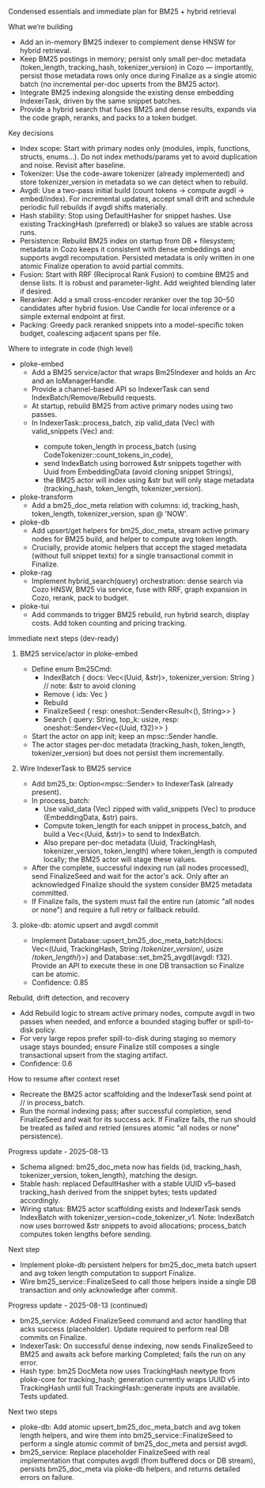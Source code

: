 <!-- Reason: Reflect decision to stage changes and use borrowed &str snippets.
     Also document EmbeddingData fields and consequences for Bm25Indexer and process_batch.
-->
Condensed essentials and immediate plan for BM25 + hybrid retrieval

What we’re building
- Add an in-memory BM25 indexer to complement dense HNSW for hybrid retrieval.
- Keep BM25 postings in memory; persist only small per-doc metadata (token_length, tracking_hash, tokenizer_version) in Cozo — importantly, persist those metadata rows only once during Finalize as a single atomic batch (no incremental per-doc upserts from the BM25 actor).
- Integrate BM25 indexing alongside the existing dense embedding IndexerTask, driven by the same snippet batches.
- Provide a hybrid search that fuses BM25 and dense results, expands via the code graph, reranks, and packs to a token budget.

Key decisions
- Index scope: Start with primary nodes only (modules, impls, functions, structs, enums…). Do not index methods/params yet to avoid duplication and noise. Revisit after baseline.
- Tokenizer: Use the code-aware tokenizer (already implemented) and store tokenizer_version in metadata so we can detect when to rebuild.
- Avgdl: Use a two-pass initial build (count tokens → compute avgdl → embed/index). For incremental updates, accept small drift and schedule periodic full rebuilds if avgdl shifts materially.
- Hash stability: Stop using DefaultHasher for snippet hashes. Use existing TrackingHash (preferred) or blake3 so values are stable across runs.
- Persistence: Rebuild BM25 index on startup from DB + filesystem; metadata in Cozo keeps it consistent with dense embeddings and supports avgdl recomputation. Persisted metadata is only written in one atomic Finalize operation to avoid partial commits.
- Fusion: Start with RRF (Reciprocal Rank Fusion) to combine BM25 and dense lists. It is robust and parameter-light. Add weighted blending later if desired.
- Reranker: Add a small cross-encoder reranker over the top 30–50 candidates after hybrid fusion. Use Candle for local inference or a simple external endpoint at first.
- Packing: Greedy pack reranked snippets into a model-specific token budget, coalescing adjacent spans per file.

Where to integrate in code (high level)
- ploke-embed
  - Add a BM25 service/actor that wraps Bm25Indexer and holds an Arc<Database> and an IoManagerHandle.
  - Provide a channel-based API so IndexerTask can send IndexBatch/Remove/Rebuild requests.
  - At startup, rebuild BM25 from active primary nodes using two passes.
  - In IndexerTask::process_batch, zip valid_data (Vec<EmbeddingData>) with valid_snippets (Vec<String>) and:
      - compute token_length in process_batch (using CodeTokenizer::count_tokens_in_code),
      - send IndexBatch using borrowed &str snippets together with Uuid from EmbeddingData (avoid cloning snippet Strings),
      - the BM25 actor will index using &str but will only stage metadata (tracking_hash, token_length, tokenizer_version).
- ploke-transform
  - Add a bm25_doc_meta relation with columns: id, tracking_hash, token_length, tokenizer_version, span @ 'NOW'.
- ploke-db
  - Add upsert/get helpers for bm25_doc_meta, stream active primary nodes for BM25 build, and helper to compute avg token length.
  - Crucially, provide atomic helpers that accept the staged metadata (without full snippet texts) for a single transactional commit in Finalize.
- ploke-rag
  - Implement hybrid_search(query) orchestration: dense search via Cozo HNSW, BM25 via service, fuse with RRF, graph expansion in Cozo, rerank, pack to budget.
- ploke-tui
  - Add commands to trigger BM25 rebuild, run hybrid search, display costs. Add token counting and pricing tracking.

Immediate next steps (dev-ready)
1) BM25 service/actor in ploke-embed
   - Define enum Bm25Cmd:
     - IndexBatch { docs: Vec<(Uuid, &str)>, tokenizer_version: String }  // note: &str to avoid cloning
     - Remove { ids: Vec<Uuid> }
     - Rebuild
     - FinalizeSeed { resp: oneshot::Sender<Result<(), String>> }
     - Search { query: String, top_k: usize, resp: oneshot::Sender<Vec<(Uuid, f32)>> }
   - Start the actor on app init; keep an mpsc::Sender<Bm25Cmd> handle.
   - The actor stages per-doc metadata (tracking_hash, token_length, tokenizer_version) but does not persist them incrementally.

2) Wire IndexerTask to BM25 service
   - Add bm25_tx: Option<mpsc::Sender<Bm25Cmd>> to IndexerTask (already present).
   - In process_batch:
     - Use valid_data (Vec<EmbeddingData>) zipped with valid_snippets (Vec<String>) to produce (EmbeddingData, &str) pairs.
     - Compute token_length for each snippet in process_batch, and build a Vec<(Uuid, &str)> to send to IndexBatch.
     - Also prepare per-doc metadata (Uuid, TrackingHash, tokenizer_version, token_length) where token_length is computed locally; the BM25 actor will stage these values.
   - After the complete, successful indexing run (all nodes processed), send FinalizeSeed and wait for the actor's ack. Only after an acknowledged Finalize should the system consider BM25 metadata committed.
   - If Finalize fails, the system must fail the entire run (atomic "all nodes or none") and require a full retry or fallback rebuild.

3) ploke-db: atomic upsert and avgdl commit
   - Implement Database::upsert_bm25_doc_meta_batch(docs: Vec<(Uuid, TrackingHash, String /*tokenizer_version*/, usize /*token_length*/)>)
     and Database::set_bm25_avgdl(avgdl: f32). Provide an API to execute these in one DB transaction so Finalize can be atomic.
   - Confidence: 0.85

Rebuild, drift detection, and recovery
- Add Rebuild logic to stream active primary nodes, compute avgdl in two passes when needed, and enforce a bounded staging buffer or spill-to-disk policy.
- For very large repos prefer spill-to-disk during staging so memory usage stays bounded; ensure Finalize still composes a single transactional upsert from the staging artifact.
- Confidence: 0.6

How to resume after context reset
 - Recreate the BM25 actor scaffolding and the IndexerTask send point at // in process_batch.
 - Run the normal indexing pass; after successful completion, send FinalizeSeed and wait for its success ack. If Finalize fails, the run should be treated as failed and retried (ensures atomic "all nodes or none" persistence).

Progress update - 2025-08-13
 - Schema aligned: bm25_doc_meta now has fields {id, tracking_hash, tokenizer_version, token_length}, matching the design.
 - Stable hash: replaced DefaultHasher with a stable UUID v5–based tracking_hash derived from the snippet bytes; tests updated accordingly.
 - Wiring status: BM25 actor scaffolding exists and IndexerTask sends IndexBatch with tokenizer_version=code_tokenizer_v1. Note: IndexBatch now uses borrowed &str snippets to avoid allocations; process_batch computes token lengths before sending.

Next step
 - Implement ploke-db persistent helpers for bm25_doc_meta batch upsert and avg token length computation to support Finalize.
 - Wire bm25_service::FinalizeSeed to call those helpers inside a single DB transaction and only acknowledge after commit.

Progress update - 2025-08-13 (continued)
 - bm25_service: Added FinalizeSeed command and actor handling that acks success (placeholder). Update required to perform real DB commits on Finalize.
 - IndexerTask: On successful dense indexing, now sends FinalizeSeed to BM25 and awaits ack before marking Completed; fails the run on any error.
 - Hash type: bm25 DocMeta now uses TrackingHash newtype from ploke-core for tracking_hash; generation currently wraps UUID v5 into TrackingHash until full TrackingHash::generate inputs are available. Tests updated.

Next two steps
 - ploke-db: Add atomic upsert_bm25_doc_meta_batch and avg token length helpers, and wire them into bm25_service::FinalizeSeed to perform a single atomic commit of bm25_doc_meta and persist avgdl.
 - bm25_service: Replace placeholder FinalizeSeed with real implementation that computes avgdl (from buffered docs or DB stream), persists bm25_doc_meta via ploke-db helpers, and returns detailed errors on failure.

